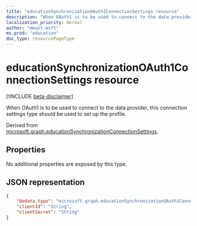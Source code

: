```yaml
---
title: "educationSynchronizationOAuth1ConnectionSettings resource"
description: "When OAuth1 is to be used to connect to the data provider, this connection settings type should be used to set up the profile."
localization_priority: Normal
author: "mmast-msft"
ms.prod: "education"
doc_type: resourcePageType
---
```


# educationSynchronizationOAuth1ConnectionSettings resource

[!INCLUDE [beta-disclaimer](../../includes/beta-disclaimer.md)]

When OAuth1 is to be used to connect to the data provider, this connection settings type should be used to set up the profile.

Derived from [microsoft.graph.educationSynchronizationConnectionSettings](educationsynchronizationconnectionsettings.md).

## Properties

No additional properties are exposed by this type.

## JSON representation
<!-- {
  "blockType": "resource",
  "@odata.type": "microsoft.graph.educationSynchronizationOAuth1ConnectionSettings"
}-->

```json
{
    "@odata.type": "microsoft.graph.educationSynchronizationOAuth1ConnectionSettings",
    "clientId": "String",
    "clientSecret": "String"
}
```
<!--
{
  "type": "#page.annotation",
  "suppressions": [
    "Error: /api-reference/beta/resources/educationsynchronizationoauth1connectionsettings.md:\r\n      Exception processing links.\r\n    System.ArgumentException: Link Definition was null. Link text: !INCLUDE [beta-disclaimer](../../includes/beta-disclaimer.md)\r\n      at ApiDoctor.Validation.DocFile.get_LinkDestinations()\r\n      at ApiDoctor.Validation.DocSet.ValidateLinks(Boolean includeWarnings, String[] relativePathForFiles, IssueLogger issues, Boolean requireFilenameCaseMatch, Boolean printOrphanedFiles)"
  ]
}
-->
